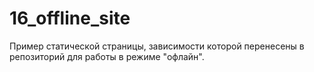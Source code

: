 # 16_offline_site

Пример статической страницы, зависимости которой перенесены в репозиторий для работы в режиме "офлайн".
